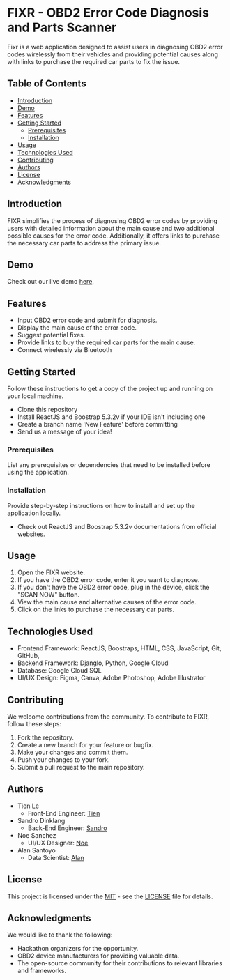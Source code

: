 # FIXR - OBD2 Error Code Diagnosis and Parts Scanner

Fixr is a web application designed to assist users in diagnosing OBD2 error codes wirelessly from their vehicles and providing potential causes along with links to purchase the required car parts to fix the issue.

## Table of Contents

- [Introduction](#introduction)
- [Demo](#demo)
- [Features](#features)
- [Getting Started](#getting-started)
  - [Prerequisites](#prerequisites)
  - [Installation](#installation)
- [Usage](#usage)
- [Technologies Used](#technologies-used)
- [Contributing](#contributing)
- [Authors](#authors)
- [License](#license)
- [Acknowledgments](#acknowledgments)

## Introduction

FIXR simplifies the process of diagnosing OBD2 error codes by providing users with detailed information about the main cause and two additional possible causes for the error code. Additionally, it offers links to purchase the necessary car parts to address the primary issue.

## Demo

Check out our live demo [here](#).

## Features

- Input OBD2 error code and submit for diagnosis.
- Display the main cause of the error code.
- Suggest potential fixes.
- Provide links to buy the required car parts for the main cause.
- Connect wirelessly via Bluetooth
## Getting Started

Follow these instructions to get a copy of the project up and running on your local machine.
- Clone this repository
- Install ReactJS and Boostrap 5.3.2v if your IDE isn't including one
- Create a branch name 'New Feature' before committing
- Send us a message of your idea!

### Prerequisites

List any prerequisites or dependencies that need to be installed before using the application.

### Installation

Provide step-by-step instructions on how to install and set up the application locally.
- Check out ReactJS and Boostrap 5.3.2v documentations from official websites.

## Usage

1. Open the FIXR website.
2. If you have the OBD2 error code, enter it you want to diagnose.
3. If you don't have the OBD2 error code, plug in the device, click the "SCAN NOW" button.
4. View the main cause and alternative causes of the error code.
5. Click on the links to purchase the necessary car parts.

## Technologies Used

- Frontend Framework: ReactJS, Boostraps, HTML, CSS, JavaScript, Git, GitHub, 
- Backend Framework: Djanglo, Python, Google Cloud
- Database: Google Cloud SQL
- UI/UX Design: Figma, Canva, Adobe Photoshop, Adobe Illustrator

## Contributing

We welcome contributions from the community. To contribute to FIXR, follow these steps:

1. Fork the repository.
2. Create a new branch for your feature or bugfix.
3. Make your changes and commit them.
4. Push your changes to your fork.
5. Submit a pull request to the main repository.

## Authors

- Tien Le
  - Front-End Engineer: [Tien](https://github.com/flannelboy)
- Sandro Dinklang
  - Back-End Engineer: [Sandro](https://github.com/dinklang)
- Noe Sanchez
  - UI/UX Designer: [Noe](https://github.com/NoeSanchezz)
- Alan Santoyo 
  - Data Scientist: [Alan](https://github.com/alansantoyo)

## License

This project is licensed under the [MIT](LICENSE) - see the [LICENSE](LICENSE) file for details.

## Acknowledgments

We would like to thank the following:
- Hackathon organizers for the opportunity.
- OBD2 device manufacturers for providing valuable data.
- The open-source community for their contributions to relevant libraries and frameworks.
